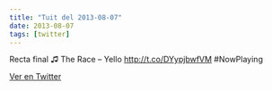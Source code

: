 ```yaml
---
title: "Tuit del 2013-08-07"
date: 2013-08-07
tags: [twitter]
---
```


Recta final ♫ The Race – Yello http://t.co/DYypjbwfVM #NowPlaying



[Ver en Twitter](https://twitter.com/i/web/status/365088576955875329)
